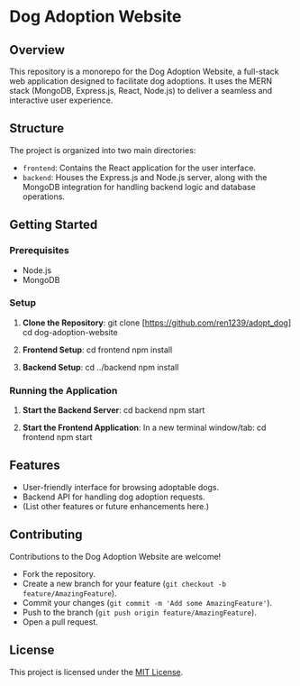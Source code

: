# Dog Adoption Website

## Overview
This repository is a monorepo for the Dog Adoption Website, a full-stack web application designed to facilitate dog adoptions. It uses the MERN stack (MongoDB, Express.js, React, Node.js) to deliver a seamless and interactive user experience.

## Structure
The project is organized into two main directories:
- `frontend`: Contains the React application for the user interface.
- `backend`: Houses the Express.js and Node.js server, along with the MongoDB integration for handling backend logic and database operations.

## Getting Started

### Prerequisites
- Node.js
- MongoDB

### Setup
1. **Clone the Repository**:
git clone [https://github.com/ren1239/adopt_dog]
cd dog-adoption-website



2. **Frontend Setup**:
cd frontend
npm install



3. **Backend Setup**:
cd ../backend
npm install


### Running the Application

1. **Start the Backend Server**:
cd backend
npm start



2. **Start the Frontend Application**:
In a new terminal window/tab:
cd frontend
npm start



## Features
- User-friendly interface for browsing adoptable dogs.
- Backend API for handling dog adoption requests.
- (List other features or future enhancements here.)

## Contributing
Contributions to the Dog Adoption Website are welcome!
- Fork the repository.
- Create a new branch for your feature (`git checkout -b feature/AmazingFeature`).
- Commit your changes (`git commit -m 'Add some AmazingFeature'`).
- Push to the branch (`git push origin feature/AmazingFeature`).
- Open a pull request.

## License
This project is licensed under the [MIT License](LICENSE).
